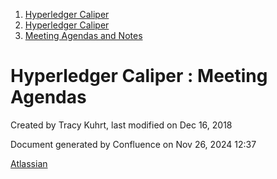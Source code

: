 1. [Hyperledger Caliper](index.html)
2. [Hyperledger Caliper](Hyperledger-Caliper_23101442.html)
3. [Meeting Agendas and Notes](Meeting-Agendas-and-Notes_23101465.html)

# Hyperledger Caliper : Meeting Agendas

Created by Tracy Kuhrt, last modified on Dec 16, 2018

Document generated by Confluence on Nov 26, 2024 12:37

[Atlassian](http://www.atlassian.com/)
